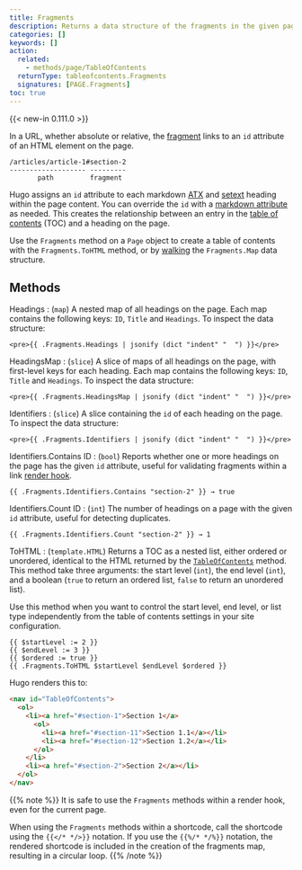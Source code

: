 ```yaml
---
title: Fragments
description: Returns a data structure of the fragments in the given page.
categories: []
keywords: []
action:
  related:
    - methods/page/TableOfContents
  returnType: tableofcontents.Fragments
  signatures: [PAGE.Fragments]
toc: true
---
```


{{< new-in 0.111.0 >}}

In a URL, whether absolute or relative, the [fragment] links to an `id` attribute of an HTML element on the page.

```text
/articles/article-1#section-2
------------------- ---------
       path         fragment
```

Hugo assigns an `id` attribute to each markdown [ATX] and [setext] heading within the page content. You can override the `id` with a [markdown attribute] as needed. This creates the relationship between an entry in the [table of contents] (TOC) and a heading on the page.

Use the `Fragments` method on a `Page` object to create a table of contents with the `Fragments.ToHTML` method, or by [walking] the `Fragments.Map` data structure.

## Methods

Headings
: (`map`) A nested map of all headings on the page. Each map contains the following keys: `ID`, `Title` and `Headings`. To inspect the data structure:

```go-html-template
<pre>{{ .Fragments.Headings | jsonify (dict "indent" "  ") }}</pre>
```

HeadingsMap
: (`slice`) A slice of maps of all headings on the page, with first-level keys for each heading. Each map contains the following keys: `ID`, `Title` and `Headings`. To inspect the data structure:

```go-html-template
<pre>{{ .Fragments.HeadingsMap | jsonify (dict "indent" "  ") }}</pre>
```

Identifiers
: (`slice`) A slice containing the `id` of each heading on the page. To inspect the data structure:

```go-html-template
<pre>{{ .Fragments.Identifiers | jsonify (dict "indent" "  ") }}</pre>
```

Identifiers.Contains ID
: (`bool`) Reports whether one or more headings on the page has the given `id` attribute, useful for validating fragments within a link [render hook].

```go-html-template
{{ .Fragments.Identifiers.Contains "section-2" }} → true
```

Identifiers.Count ID
: (`int`) The number of headings on a page with the given `id` attribute, useful for detecting duplicates.

```go-html-template
{{ .Fragments.Identifiers.Count "section-2" }} → 1
```

ToHTML
: (`template.HTML`) Returns a TOC as a nested list, either ordered or unordered, identical to the HTML returned by the [`TableOfContents`] method. This method take three arguments: the start level&nbsp;(`int`), the end level&nbsp;(`int`), and a boolean (`true` to return an ordered list, `false` to return an unordered list).

Use this method when you want to control the start level, end level, or list type independently from the table of contents settings in your site configuration.

```go-html-template
{{ $startLevel := 2 }}
{{ $endLevel := 3 }}
{{ $ordered := true }}
{{ .Fragments.ToHTML $startLevel $endLevel $ordered }}
```

Hugo renders this to:

```html
<nav id="TableOfContents">
  <ol>
    <li><a href="#section-1">Section 1</a>
      <ol>
        <li><a href="#section-11">Section 1.1</a></li>
        <li><a href="#section-12">Section 1.2</a></li>
      </ol>
    </li>
    <li><a href="#section-2">Section 2</a></li>
  </ol>
</nav>
```

{{% note %}}
It is safe to use the `Fragments` methods within a render hook, even for the current page.

When using the `Fragments` methods within a shortcode, call the shortcode using the `{{</* */>}}` notation. If you use the `{{%/* */%}}` notation, the rendered shortcode is included in the creation of the fragments map, resulting in a circular loop.
{{% /note %}}

[atx]: https://spec.commonmark.org/0.30/#atx-headings
[fragment]: /getting-started/glossary/#fragment
[markdown attribute]: /getting-started/glossary/#markdown-attribute
[setext]: https://spec.commonmark.org/0.30/#setext-headings
[table of contents]: /methods/page/tableofcontents
[walking]: /getting-started/glossary/#walk
[`tableofcontents`]: /methods/page/tableofcontents
[render hook]: /getting-started/glossary/#render-hook
